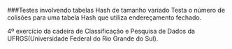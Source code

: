 ###Testes involvendo tabelas Hash de tamanho variado
Testa o número de colisões para uma tabela Hash que utiliza endereçamento fechado.

4º exercício da cadeira de Classificação e Pesquisa de Dados da UFRGS(Universidade Federal do Rio Grande do Sul).
